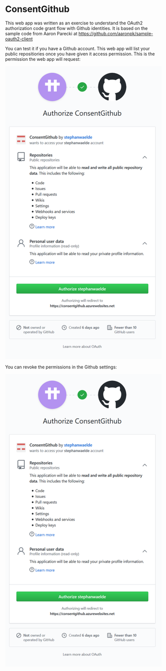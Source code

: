 # ConsentGithub

This web app was written as an exercise to understand the OAuth2 authorization code grant flow with Github identities. It is based on the sample code from Aaron Parecki at https://github.com/aaronpk/sample-oauth2-client

You can test it if you have a Github account. This web app will list your public repositiories once you have given it access permission. This is the permission the web app will request:

![Authorize ConsentGithub](AuthorizeConsentGithub.png)

You can revoke the permissions in the Github settings:

![Revoke permissions](AuthorizeConsentGithub.png)
